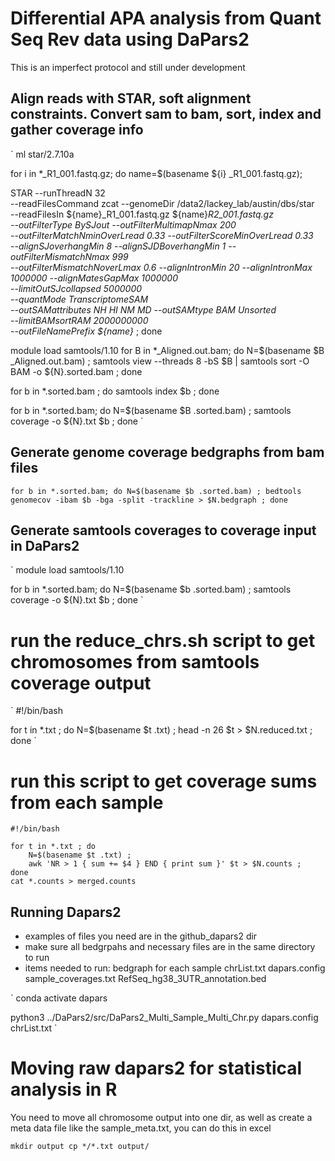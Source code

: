 # Differential APA analysis from Quant Seq Rev data using DaPars2

This is an imperfect protocol and still under development

## Align reads with STAR, soft alignment constraints. Convert sam to bam, sort, index and gather coverage info

`
ml star/2.7.10a

for i in *_R1_001.fastq.gz; do name=$(basename ${i} _R1_001.fastq.gz);

STAR --runThreadN 32 \
--readFilesCommand zcat --genomeDir /data2/lackey_lab/austin/dbs/star \
--readFilesIn ${name}_R1_001.fastq.gz ${name}_R2_001.fastq.gz \
--outFilterType BySJout --outFilterMultimapNmax 200 \
--outFilterMatchNminOverLread 0.33 --outFilterScoreMinOverLread 0.33 \
--alignSJoverhangMin 8 --alignSJDBoverhangMin 1 --outFilterMismatchNmax 999 \
--outFilterMismatchNoverLmax 0.6 --alignIntronMin 20 --alignIntronMax 1000000 --alignMatesGapMax 1000000 \
--limitOutSJcollapsed 5000000 \
--quantMode TranscriptomeSAM \
--outSAMattributes NH HI NM MD --outSAMtype BAM Unsorted \
--limitBAMsortRAM 2000000000 \
--outFileNamePrefix ${name}_ ;
done

module load samtools/1.10
for B in *_Aligned.out.bam; do
    N=$(basename $B _Aligned.out.bam) ;
    samtools view --threads 8 -bS $B | samtools sort -O BAM -o ${N}.sorted.bam ;
done

for b in *.sorted.bam ; do
	samtools index $b ;
done

for b in *.sorted.bam; do
    N=$(basename $B .sorted.bam) ;
    samtools coverage -o ${N}.txt $b ;
done
`

## Generate genome coverage bedgraphs from bam files

`
for b in *.sorted.bam; do
	N=$(basename $b .sorted.bam) ;
	bedtools genomecov -ibam $b -bga -split -trackline > $N.bedgraph ;
done
`

## Generate samtools coverages to coverage input in DaPars2

`
module load samtools/1.10

for b in *.sorted.bam; do
    N=$(basename $b .sorted.bam) ;
    samtools coverage -o ${N}.txt $b ;
done
`
# run the reduce_chrs.sh script to get chromosomes from samtools coverage output

`
#!/bin/bash

for t in *.txt ; do
	N=$(basename $t .txt) ;
	head -n 26 $t > $N.reduced.txt ;
done
`

# run this script to get coverage sums from each sample

```
#!/bin/bash

for t in *.txt ; do
	N=$(basename $t .txt) ;
	awk 'NR > 1 { sum += $4 } END { print sum }' $t > $N.counts ;
done
cat *.counts > merged.counts
```

## Running Dapars2

- examples of files you need are in the github_dapars2 dir
- make sure all bedgrpahs and necessary files are in the same directory to run
- items needed to run:
bedgraph for each sample
chrList.txt
dapars.config
sample_coverages.txt
RefSeq_hg38_3UTR_annotation.bed

`
conda activate dapars

python3 ../DaPars2/src/DaPars2_Multi_Sample_Multi_Chr.py dapars.config chrList.txt
`

# Moving raw dapars2 for statistical analysis in R

You need to move all chromosome output into one dir, as well as create a meta data file like the sample_meta.txt, you can do this in excel

`
mkdir output
cp */*.txt output/
`
